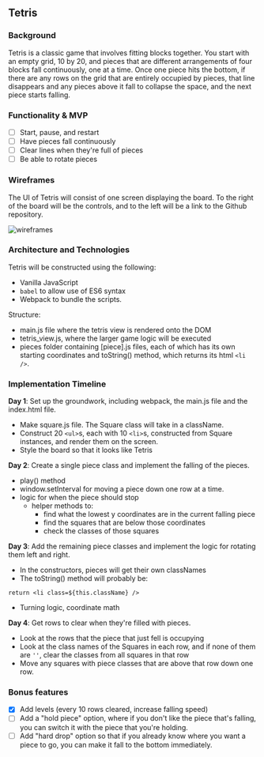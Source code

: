 ## Tetris

### Background

Tetris is a classic game that involves fitting blocks together. You start with an empty grid, 10 by 20, and pieces that are different arrangements of four blocks fall continuously, one at a time. Once one piece hits the bottom, if there are any rows on the grid that are entirely occupied by pieces, that line disappears and any pieces above it fall to collapse the space, and the next piece starts falling.

### Functionality & MVP  

- [ ] Start, pause, and restart
- [ ] Have pieces fall continuously
- [ ] Clear lines when they're full of pieces
- [ ] Be able to rotate pieces

### Wireframes

The UI of Tetris will consist of one screen displaying the board. To the right of the board will be the controls, and to the left will be a link to the Github repository.

![wireframes](./tetris.png)

### Architecture and Technologies

Tetris will be constructed using the following:

- Vanilla JavaScript
- `babel` to allow use of ES6 syntax
- Webpack to bundle the scripts.

Structure:

- main.js file where the tetris view is rendered onto the DOM
- tetris_view.js, where the larger game logic will be executed
- pieces folder containing [piece].js files, each of which has its own starting coordinates and toString() method, which returns its html `<li />`.

### Implementation Timeline

**Day 1**: Set up the groundwork, including webpack, the main.js file and the index.html file.

- Make square.js file. The Square class will take in a className.
- Construct 20 `<ul>`s, each with 10 `<li>`s, constructed from Square instances, and render them on the screen.
- Style the board so that it looks like Tetris

**Day 2**: Create a single piece class and implement the falling of the pieces.

- play() method
- window.setInterval for moving a piece down one row at a time.
- logic for when the piece should stop
  - helper methods to:
    - find what the lowest y coordinates are in the current falling piece
    - find the squares that are below those coordinates
    - check the classes of those squares

**Day 3**: Add the remaining piece classes and implement the logic for rotating them left and right.

- In the constructors, pieces will get their own classNames
- The toString() method will probably be:

```node
return <li class=${this.className} />
```

- Turning logic, coordinate math

**Day 4**: Get rows to clear when they're filled with pieces.

- Look at the rows that the piece that just fell is occupying
- Look at the class names of the Squares in each row, and if none of them are `''`, clear the classes from all squares in that row
- Move any squares with piece classes that are above that row down one row.


### Bonus features

- [x] Add levels (every 10 rows cleared, increase falling speed)
- [ ] Add a "hold piece" option, where if you don't like the piece that's falling, you can switch it with the piece that you're holding.
- [ ] Add "hard drop" option so that if you already know where you want a piece to go, you can make it fall to the bottom immediately.
